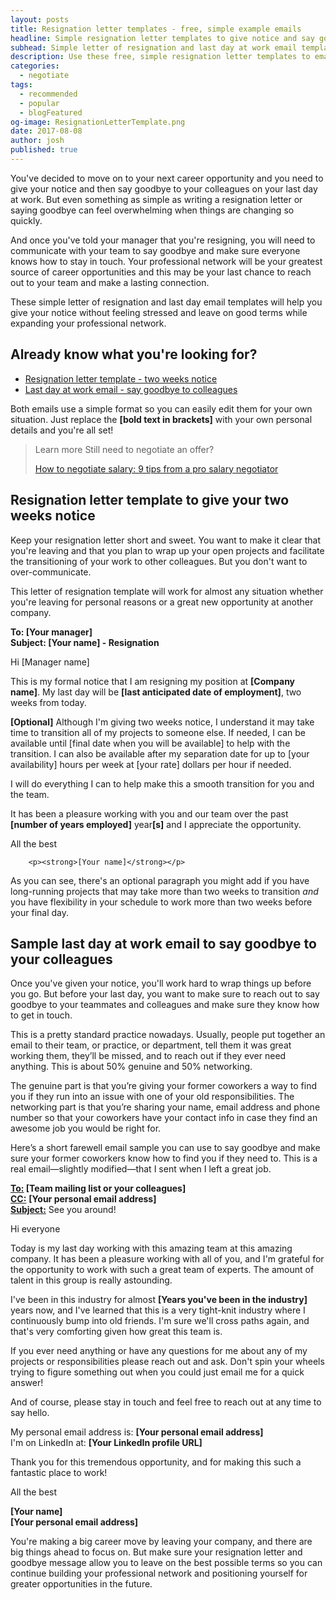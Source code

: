 ```yaml
---
layout: posts
title: Resignation letter templates - free, simple example emails
headline: Simple resignation letter templates to give notice and say goodbye on your last day at work
subhead: Simple letter of resignation and last day at work email templates
description: Use these free, simple resignation letter templates to email your boss and colleagues to give notice and say goodbye on your last day at work.
categories:
  - negotiate
tags:
  - recommended
  - popular
  - blogFeatured
og-image: ResignationLetterTemplate.png
date: 2017-08-08
author: josh
published: true
---
```

You've decided to move on to your next career opportunity and you need to give your notice and then say goodbye to your colleagues on your last day at work. But even something as simple as writing a resignation letter or saying goodbye can feel overwhelming when things are changing so quickly.

And once you've told your manager that you're resigning, you will need to communicate with your team to say goodbye and make sure everyone knows how to stay in touch. Your professional network will be your greatest source of career opportunities and this may be your last chance to reach out to your team and make a lasting connection.

These simple letter of resignation and last day email templates will help you give your notice without feeling stressed and leave on good terms while expanding your professional network.

## Already know what you're looking for?

 * [Resignation letter template - two weeks notice](#resignation-letter-template)
 * [Last day at work email - say goodbye to colleagues](#last-day-template)

Both emails use a simple format so you can easily edit them for your own situation. Just replace the **[bold text in brackets]** with your own personal details and you're all set!

<blockquote class="ico link-callout">
  <p><span>Learn more</span> Still need to negotiate an offer?</p>
  <p><a href="/salary-negotiation-guide/">How to negotiate salary: 9 tips from a pro salary negotiator <i class="fas fa-angle-double-right"></i></a></p>
</blockquote>


## <a name="resignation-letter-template"></a>Resignation letter template to give your two weeks notice

Keep your resignation letter short and sweet. You want to make it clear that you're leaving and that you plan to wrap up your open projects and facilitate the transitioning of your work to other colleagues. But you don't want to over-communicate.

This letter of resignation template will work for almost any situation whether you're leaving for personal reasons or a great new opportunity at another company.

<div class="email-block">
  <div class="masthead">
    <p><i class="fas fa-circle"></i><i class="fas fa-circle"></i><i class="fas fa-circle"></i></p>
  </div>
  <div class="email-header">
		<p>
			<strong>To: [Your manager]</strong><br />
			<strong>Subject: [Your name] - Resignation</strong>
		</p>
  </div>
  <div class="email-copy">
		<p>Hi [Manager name]</p>
		<p>This is my formal notice that I am resigning my position at <strong>[Company name]</strong>. My last day will be <strong>[last anticipated date of employment]</strong>, two weeks from today.</p>
		<p><strong>[Optional]</strong> Although I'm giving two weeks notice, I understand it may take time to transition all of my projects to someone else. If needed, I can be available until [final date when you will be available] to help with the transition. I can also be available after my separation date for up to [your availability] hours per week at [your rate] dollars per hour if needed.</p>
		<p>I will do everything I can to help make this a smooth transition for you and the team.</p>
		<p>It has been a pleasure working with you and our team over the past <strong>[number of years employed]</strong> year<strong>[s]</strong> and I appreciate the opportunity.</p>
		<p>All the best</p>

		<p><strong>[Your name]</strong></p>
  </div>
</div>

As you can see, there's an optional paragraph you might add if you have long-running projects that may take more than two weeks to transition *and* you have flexibility in your schedule to work more than two weeks before your final day.

## <a name="last-day-template"></a>Sample last day at work email to say goodbye to your colleagues
	
Once you've given your notice, you'll work hard to wrap things up before you go. But before your last day, you want to make sure to reach out to say goodbye to your teammates and colleagues and make sure they know how to get in touch.

This is a pretty standard practice nowadays. Usually, people put together an email to their team, or practice, or department, tell them it was great working them, they’ll be missed, and to reach out if they ever need anything. This is about 50% genuine and 50% networking. 

The genuine part is that you’re giving your former coworkers a way to find you if they run into an issue with one of your old responsibilities. The networking part is that you’re sharing your name, email address and phone number so that your coworkers have your contact info in case they find an awesome job you would be right for.

Here’s a short farewell email sample you can use to say goodbye and make sure your former coworkers know how to find you if they need to. This is a real email—slightly modified—that I sent when I left a great job.

<div class="email-block">
  <div class="masthead">
    <p><i class="fas fa-circle"></i><i class="fas fa-circle"></i><i class="fas fa-circle"></i></p>
  </div>
  <div class="email-header">
		<p>
			<strong><u>To:</u> [Team mailing list or your colleagues]</strong><br>
			<strong><u>CC:</u></strong> <strong>[Your personal email address]</strong><br>
			<strong><u>Subject:</u></strong> See you around!
		</p>
  </div>
  <div class="email-copy">
		<p>Hi everyone</p>
		<p>Today is my last day working with this amazing team at this amazing company. It has been a pleasure working with all of you, and I'm grateful for the opportunity to work with such a great team of experts. The amount of talent in this group is really astounding.</p>
		<p>I've been in this industry for almost <strong>[Years you've been in the industry]</strong> years now, and I've learned that this is a very tight-knit industry where I continuously bump into old friends. I'm sure we'll cross paths again, and that's very comforting given how great this team is.</p>
		<p>If you ever need anything or have any questions for me about any of my projects or responsibilities please reach out and ask. Don't spin your wheels trying to figure something out when you could just email me for a quick answer!</p>
		<p>And of course, please stay in touch and feel free to reach out at any time to say hello.</p> 
		<p>My personal email address is: <strong>[Your personal email address]</strong><br>
		I'm on LinkedIn at: <strong>[Your LinkedIn profile URL]</strong></p>
		<p>Thank you for this tremendous opportunity, and for making this such a fantastic place to work!</p>
		<p>All the best</p>
		<p><strong>[Your name]</strong><br>
		<strong>[Your personal email address]</strong></p>
  </div>
</div>

You're making a big career move by leaving your company, and there are big things ahead to focus on. But make sure your resignation letter and goodbye message allow you to leave on the best possible terms so you can continue building your professional network and positioning yourself for greater opportunities in the future.